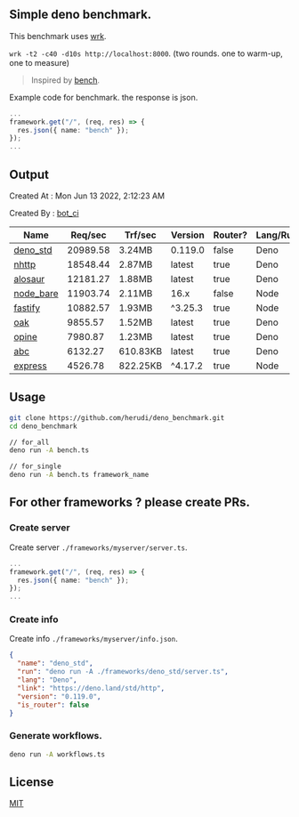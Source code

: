 ## Simple deno benchmark.
This benchmark uses [wrk](https://github.com/wg/wrk).

`wrk -t2 -c40 -d10s http://localhost:8000`. (two rounds. one to warm-up, one to measure)

> Inspired by [bench](https://github.com/denosaurs/bench).

Example code for benchmark. the response is json.
```ts
...
framework.get("/", (req, res) => {
  res.json({ name: "bench" });
});
...
```

## Output
Created At : Mon Jun 13 2022, 2:12:23 AM

Created By : [bot_ci](https://github.com/herudi/deno_benchmarks/commits?author=github-actions%5Bbot%5D)

|Name|Req/sec|Trf/sec|Version|Router?|Lang/Runtime|
|----|----|----|----|----|----|
|[deno_std](https://deno.land/std/http)|20989.58|3.24MB|0.119.0|false|Deno|
|[nhttp](https://github.com/nhttp/nhttp)|18548.44|2.87MB|latest|true|Deno|
|[alosaur](https://github.com/alosaur/alosaur)|12181.27|1.88MB|latest|true|Deno|
|[node_bare](https://nodejs.org)|11903.74|2.11MB|16.x|false|Node|
|[fastify](https://github.com/fastify/fastify)|10882.57|1.93MB|^3.25.3|true|Node|
|[oak](https://github.com/oakserver/oak)|9855.57|1.52MB|latest|true|Deno|
|[opine](https://github.com/cmorten/opine)|7980.87|1.23MB|latest|true|Deno|
|[abc](https://deno.land/x/abc)|6132.27|610.83KB|latest|true|Deno|
|[express](https://github.com/expressjs/express)|4526.78|822.25KB|^4.17.2|true|Node|


## Usage
```bash
git clone https://github.com/herudi/deno_benchmark.git
cd deno_benchmark

// for_all
deno run -A bench.ts

// for_single
deno run -A bench.ts framework_name
```
## For other frameworks ? please create PRs.
### Create server
Create server `./frameworks/myserver/server.ts`.
```ts
...
framework.get("/", (req, res) => {
  res.json({ name: "bench" });
});
...
```
### Create info
Create info `./frameworks/myserver/info.json`.
```json
{
  "name": "deno_std",
  "run": "deno run -A ./frameworks/deno_std/server.ts",
  "lang": "Deno",
  "link": "https://deno.land/std/http",
  "version": "0.119.0",
  "is_router": false
}
```
### Generate workflows.
```bash
deno run -A workflows.ts
```
## License

[MIT](LICENSE)

